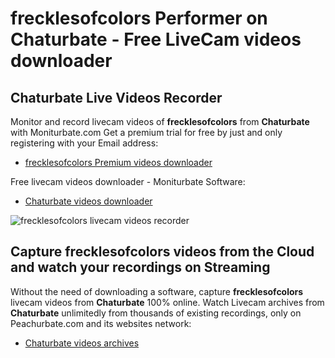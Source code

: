 # frecklesofcolors Performer on Chaturbate - Free LiveCam videos downloader

## Chaturbate Live Videos Recorder

Monitor and record livecam videos of **frecklesofcolors** from **Chaturbate** with Moniturbate.com
Get a premium trial for free by just and only registering with your Email address:
* [frecklesofcolors Premium videos downloader](https://moniturbate.com/request-demo-licence-key.html)

Free livecam videos downloader - Moniturbate Software:
* [Chaturbate videos downloader](https://moniturbate.com/moniturbate-download-software.html)

![frecklesofcolors livecam videos recorder](https://peachurnet.com/templates/moniturbate-software.png)


## Capture frecklesofcolors videos from the Cloud and watch your recordings on Streaming

Without the need of downloading a software, capture **frecklesofcolors** livecam videos from **Chaturbate** 100% online.
Watch Livecam archives from **Chaturbate** unlimitedly from thousands of existing recordings, only on Peachurbate.com and its websites network:
* [Chaturbate videos archives](https://peachurnet.com/)